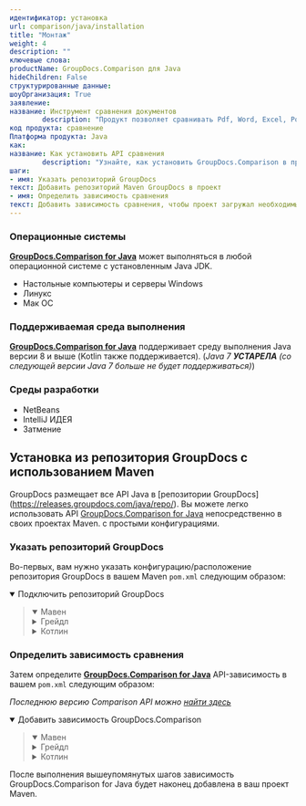 ```yaml
---
идентификатор: установка
url: comparison/java/installation
title: "Монтаж"
weight: 4
description: ""
ключевые слова:
productName: GroupDocs.Comparison для Java
hideChildren: False
структурированные данные:
шоуОрганизация: True
заявление:
название: Инструмент сравнения документов
        description: "Продукт позволяет сравнивать Pdf, Word, Excel, PowerPoint, AutoCad, Image, Code и многие другие форматы файлов. API сравнения также поддерживает принятие или отклонение изменений, извлечение информации о документе и создание отчета о сравнении."
код продукта: сравнение
Платформа продукта: Java
как:
название: Как установить API сравнения
        description: "Узнайте, как установить GroupDocs.Comparison в проект Java или Kotlin."
шаги:
- имя: Указать репозиторий GroupDocs
текст: Добавить репозиторий Maven GroupDocs в проект
- имя: Определить зависимость сравнения
текст: Добавить зависимость сравнения, чтобы проект загружал необходимые библиотеки
---
```

### Операционные системы

**[GroupDocs.Comparison for Java](https://products.groupdocs.com/comparison/java)** может выполняться в любой операционной системе с установленным Java JDK.

* Настольные компьютеры и серверы Windows
* Линукс
* Мак ОС

### Поддерживаемая среда выполнения

**[GroupDocs.Comparison for Java](https://products.groupdocs.com/comparison/java)** поддерживает среду выполнения Java версии 8 и выше (Kotlin также поддерживается).
(_Java 7 **УСТАРЕЛА** (со следующей версии Java 7 больше не будет поддерживаться)_)

### Среды разработки

* NetBeans
* IntelliJ ИДЕЯ
* Затмение

## Установка из репозитория GroupDocs с использованием Maven

GroupDocs размещает все API Java в [репозитории GroupDocs] (https://releases.groupdocs.com/java/repo/). Вы можете легко использовать API [GroupDocs.Comparison for Java](https://releases.groupdocs.com/java/repo/com/groupdocs/groupdocs-comparison/) непосредственно в своих проектах Maven. с простыми конфигурациями.

### Указать репозиторий GroupDocs

Во-первых, вам нужно указать конфигурацию/расположение репозитория GroupDocs в вашем Maven `pom.xml` следующим образом:

<details open><summary>Подключить репозиторий GroupDocs</summary><blockquote>
<details open><summary>Мавен</summary>

<script src="https://gist.github.com/groupdocs-comparison-gists/9de00b81ae5dd326fc85fecb5c1220a6.js"></script>

</details>
<details><summary>Грейдл</summary>

<script src="https://gist.github.com/groupdocs-comparison-gists/15f77ae825f310acd9cad555dcea0019.js"></script>

</details>
<details><summary>Котлин</summary>

<script src="https://gist.github.com/groupdocs-comparison-gists/ad7ad48d4e7f9f60e858c7ba546f3745.js"></script>

</details>
</blockquote></details>

### Определить зависимость сравнения

Затем определите **[GroupDocs.Comparison for Java](https://products.groupdocs.com/comparison/java)** API-зависимость в вашем `pom.xml` следующим образом:

_Последнюю версию Comparison API можно [найти здесь](https://repository.groupdocs.com/comparison/)_

<details open><summary>Добавить зависимость GroupDocs.Comparison</summary><blockquote>
<details open><summary>Мавен</summary>

<script src="https://gist.github.com/groupdocs-comparison-gists/f4d8f0b56d1dfa24dea18c68cd9d8001.js"></script>

</details>
<details><summary>Грейдл</summary>

<script src="https://gist.github.com/groupdocs-comparison-gists/b760d58061daa45d9b211e2701aa52b5.js"></script>

</details>
<details><summary>Котлин</summary>

<script src="https://gist.github.com/groupdocs-comparison-gists/b20a9f70c3442ca586a95b00a778a464.js"></script>

</details>
</blockquote></details>

После выполнения вышеупомянутых шагов зависимость GroupDocs.Comparison for Java будет наконец добавлена в ваш проект Maven.


